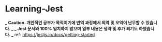 # Learning-Jest

**_ Caution. 개인적인 공부가 목적이기에 번역 과정에서 의역 및 오역이 난무할 수 있습니다. _**
**_ Jest 문서와 100% 일치하지 않으며 일부 내용은 생략 및 추가 되기도 하였습니다. _**
ref: https://jestjs.io/docs/getting-started
